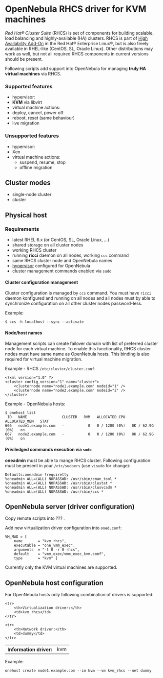 # OpenNebula RHCS driver for KVM machines

*Red Hat® Cluster Suite* (RHCS) is set of components for building scalable,
load balancing and highly-available (HA) clusters. RHCS is part of
[High Availability Add-On][HA] in the Red Hat® Enterprise Linux®, but is
also freely available in RHEL-like (CentOS, SL, Oracle Linux). Other
distributions may work as well, but not all required RHCS components
in current versions should be present.

Following scripts add support into OpenNebula for managing **truly HA virtual
machines** via RHCS.

### Supported features

* hypervisor:
 * **KVM** via libvirt
* virtual machine actions:
 * deploy, cancel, power off
 * reboot, reset (same behaviour)
 * live migration

### Unsupported features

* hypervisor:
 * Xen
* virtual machine actions:
  * suspend, resume, stop
  * offline migration


## Cluster modes

* single-node cluster
* cluster

## Physical host

### Requirements

* latest RHEL 6.x (or CentOS, SL, Oracle Linux, ...)
* shared storage on all cluster nodes
* working RHCS cluster
 * running **ricci** daemon on all nodes, working `ccs` command
 * same RHCS cluster node and OpenNebula names
* [hypervisor][KVM] configured for OpenNebula
* cluster management commands enabled via `sudo`

#### Cluster configuration management

Cluster configuration is managed by `ccs` command. You must have `ricci`
daemon konfigured and running on all nodes and all nodes must by able
to synchronize configuration on all other cluster nodes password-less.

Example:

    $ ccs -h localhost --sync --activate

#### Node/host names

Management scripts can create failover domain with list of preferred
cluster node for each virtual machine. To enable this functionality,
RHCS cluster nodes must have same name as OpenNebula hosts. This binding
is also required for virtual machine migration.

Example - RHCS `/etc/cluster/cluster.conf`:

    <?xml version="1.0" ?>
    <cluster config_version="1" name="cluster">
        <clusternode name="node1.example.com" nodeid="1" />
        <clusternode name="node2.example.com" nodeid="2" />
    </cluster>

Example - OpenNebula hosts:

    $ onehost list
     ID   NAME                CLUSTER   RVM   ALLOCATED_CPU     ALLOCATED_MEM   STAT
    666   node1.example.com   -           0   0 / 1200 (0%)   0K / 62.9G (0%)   on    
    667   node2.example.com   -           0   0 / 1200 (0%)   0K / 62.9G (0%)   on    

#### Priviledged commands execution via `sudo`

**oneadmin** must be able to mange RHCS cluster. Following
configuration must be present in your `/etc/sudoers` (use `visudo`
for change):

    Defaults:oneadmin !requiretty
    %oneadmin ALL=(ALL) NOPASSWD: /usr/sbin/cman_tool *
    %oneadmin ALL=(ALL) NOPASSWD: /usr/sbin/clustat *
    %oneadmin ALL=(ALL) NOPASSWD: /usr/sbin/clusvcadm *
    %oneadmin ALL=(ALL) NOPASSWD: /usr/sbin/ccs *

## OpenNebula server (driver configuration)

Copy remote scripts into ??? .

Add new virtualization driver configuration into `oned.conf`:

    VM_MAD = [
        name       = "kvm_rhcs",
        executable = "one_vmm_exec",
        arguments  = "-t 0 -r 0 rhcs",
        default    = "vmm_exec/vmm_exec_kvm.conf",
        type       = "kvm" ]

Currently only the KVM virtual machines are supported.

## OpenNebula host configuration

For OpenNebula hosts only following combination of drivers is supported:

<table>
	<tr>
		<th>Information driver:</th>
		<td>kvm</td>
	</tr>

	<tr>
		<th>Virtualization driver:</th>
		<td>kvm_rhcs</td>
	</tr>

	<tr>
		<th>Network driver:</th>
		<td>dummy</td>
	</tr>
</table>

Example:

    onehost create node1.example.com --im kvm --vm kvm_rhcs --net dummy

[KVM]: http://opennebula.org/documentation:documentation:kvm "OpenNebula KVM driver"
[HA]:  http://www.redhat.com/products/enterprise-linux-add-ons/high-availability/ "Red Hat® Enterprise Linux® High Availability Add-On"
